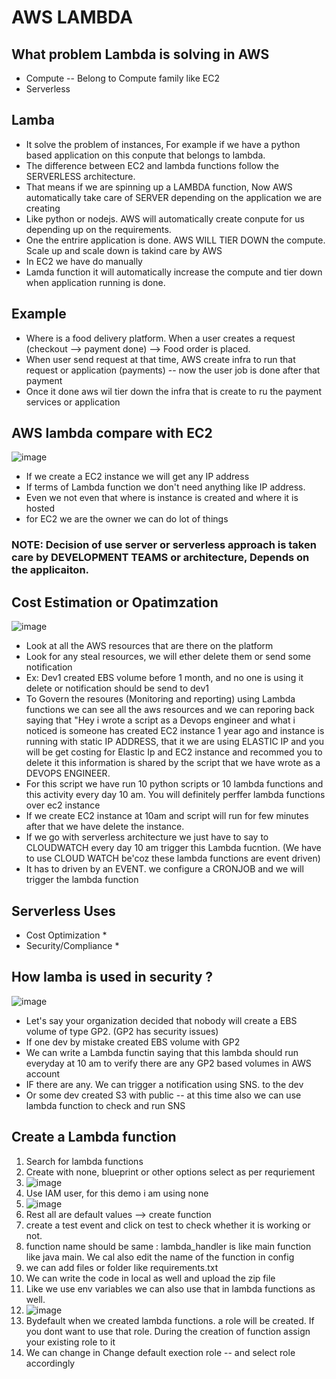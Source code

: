 # AWS LAMBDA

What problem Lambda is solving in AWS
--
- Compute -- Belong to Compute family like EC2 
- Serverless

Lamba
--
- It solve the problem of instances, For example if we have a python based application on this conpute that belongs to lambda.
- The difference between EC2 and lambda functions follow the SERVERLESS architecture.
- That means if we are spinning up a LAMBDA function, Now AWS automatically take care of SERVER depending on the application we are creating
- Like python or nodejs. AWS will automatically create conpute for us depending up on the requirements.
- One the entrire application is done. AWS WILL TIER DOWN the compute. Scale up and scale down is takind care by AWS
- In EC2 we have do manually
- Lamda function it will automatically increase the compute and tier down when application running is done.

Example
--
- Where is a food delivery platform. When a user creates a request (checkout --> payment done) --> Food order is placed.
- When user send request at that time, AWS create infra to run that request or application (payments) -- now the user job is done after that payment
- Once it done aws wil tier down the infra that is create to ru the payment services or application

AWS lambda compare with EC2
--
![image](https://github.com/pavankumar0077/Complete-DevOps/assets/40380941/aeb2e856-c6d5-435e-8ced-f378e842bf3c)
- If we create a EC2 instance we will get any IP address
- If terms of Lambda function we don't need anything like IP address.
- Even we not even that where is instance is created and where it is hosted
- for EC2 we are the owner we can do lot of things

### NOTE: Decision of use server or serverless approach is taken care by DEVELOPMENT TEAMS or architecture, Depends on the applicaiton.

Cost Estimation or Opatimzation
--
![image](https://github.com/pavankumar0077/Complete-DevOps/assets/40380941/193999af-f9d3-4916-8354-cf91b38ee55a)
- Look at all the AWS resources that are there on the platform
- Look for any steal resources, we will ether delete them or send some notification
- Ex: Dev1 created EBS volume before 1 month, and no one is using it delete or notification should be send to dev1
- To Govern the resoures (Monitoring and reporting) using Lambda functions we can see all the aws resources and we can reporing back saying that "Hey i wrote a script as a Devops engineer
and what i noticed is someone has created EC2 instance 1 year ago and instance is running with static IP ADDRESS, that it we are using ELASTIC IP and you will be get costing for Elastic Ip and
EC2 instance and recommed you to delete it this information is shared by the script that we have wrote as a DEVOPS ENGINEER.
- For this script we have run 10 python scripts or 10 lambda functions and this activity every day 10 am. You will definitely perffer lambda functions over ec2 instance
- If we create EC2 instance at 10am and script will run for few minutes after that we have delete the instance.
- If we go with serverless architecture we just have to say to CLOUDWATCH every day 10 am trigger this Lambda fucntion. (We have to use CLOUD WATCH be'coz these lambda functions are event driven)
- It has to driven by an EVENT. we configure a CRONJOB and we will trigger the lambda function

Serverless Uses
--
- Cost Optimization *
- Security/Compliance *

 How lamba is used in security ?
 --
 ![image](https://github.com/pavankumar0077/Complete-DevOps/assets/40380941/0c48b13c-aa53-4648-8a8f-91925d9754a6)
 - Let's say your organization decided that nobody will create a EBS volume of type GP2. (GP2 has security issues)
 - If one dev by mistake created EBS volume with GP2
 - We can write a Lambda functin saying that this lambda should run everyday at 10 am to verify there are any GP2 based volumes in AWS account
 - IF there are any. We can trigger a notification using SNS. to the dev
 - Or some dev created S3 with public -- at this time also we can use lambda function to check and run SNS

Create a Lambda function
--
1) Search for lambda functions
2) Create with none, blueprint or other options select as per requriement
3) ![image](https://github.com/pavankumar0077/Complete-DevOps/assets/40380941/e95bfd6c-a1fa-4dff-8671-20f1cb4e4277)
4) Use IAM user, for this demo i am using none
5) ![image](https://github.com/pavankumar0077/Complete-DevOps/assets/40380941/a80c26f6-2c32-46bd-acbf-5668e3007e4a)
6) Rest all are default values --> create function
7) create a test event and click on test to  check whether it is working or not.
8) function name should be same : lambda_handler is like main function like java main. We cal also edit the name of the function in config
9) we can add files or folder like requirements.txt
10) We can write the code in local as well and upload the zip file
11) Like we use env variables we can also use that in lambda functions as well.
12) ![image](https://github.com/pavankumar0077/Complete-DevOps/assets/40380941/e76e8991-ebbc-42cf-9699-90707a3844fa)
13) Bydefault when we created lambda functions. a role will be created. If you dont want to use that role. During the creation of function assign your existing role to it
14) We can change in Change default exection role -- and select role accordingly

